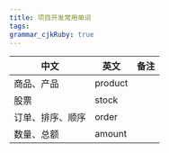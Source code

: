 ```yaml
---
title: 项目开发常用单词 
tags: 
grammar_cjkRuby: true
---
```



|   中文  |   英文  |  备注   |
| --- | --- | --- |
|  商品、产品   |  product   |     |
| 股票 | stock | |
| 订单、排序、顺序 | order | |
| 数量、总额 | amount | |